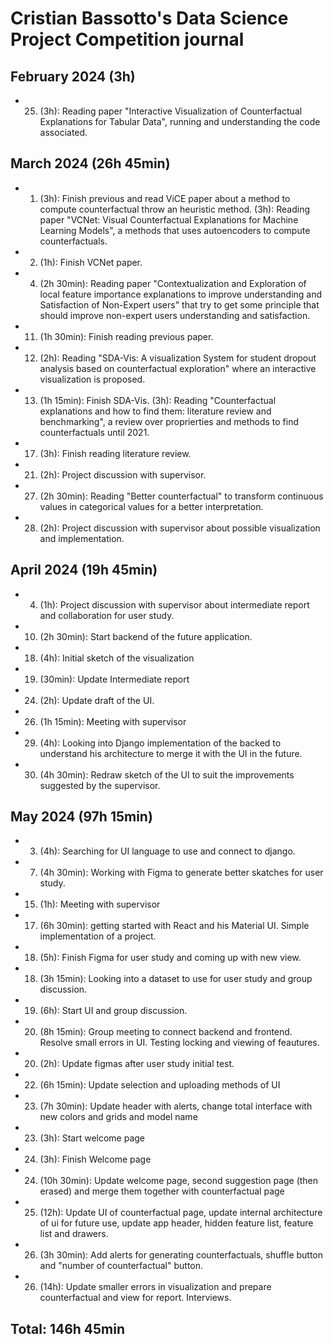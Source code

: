 # Cristian Bassotto's Data Science Project Competition journal

## February 2024 (3h)

* 25. (3h): Reading paper "Interactive Visualization of Counterfactual Explanations for Tabular Data", running and understanding the code associated.

## March 2024 (26h 45min)

* 1. (3h): Finish previous and read ViCE paper about a method to compute counterfactual throw an heuristic method.
     (3h): Reading paper "VCNet: Visual Counterfactual Explanations for Machine Learning Models", a methods that uses autoencoders to compute counterfactuals.
* 2. (1h): Finish VCNet paper.
* 4. (2h 30min): Reading paper "Contextualization and Exploration of local feature importance explanations to improve understanding and Satisfaction of Non-Expert users" that try to get some principle that should improve non-expert users understanding and satisfaction. 
* 11. (1h 30min): Finish reading previous paper.
* 12. (2h): Reading "SDA-Vis: A visualization System for student dropout analysis based on counterfactual exploration" where an interactive visualization is proposed.
* 13. (1h 15min): Finish SDA-Vis.
      (3h): Reading "Counterfactual explanations and how to find them: literature review and benchmarking", a review over proprierties and methods to find counterfactuals until 2021.
* 17. (3h): Finish reading literature review.
* 21. (2h): Project discussion with supervisor.
* 27. (2h 30min): Reading "Better counterfactual" to transform continuous values in categorical values for a better interpretation.
* 28. (2h): Project discussion with supervisor about possible visualization and implementation.

## April 2024 (19h 45min)
* 4. (1h): Project discussion with supervisor about intermediate report and collaboration for user study.
* 10. (2h 30min): Start backend of the future application.
* 18. (4h): Initial sketch of the visualization
* 19. (30min): Update Intermediate report
* 24. (2h): Update draft of the UI.
* 26. (1h 15min): Meeting with supervisor
* 29. (4h): Looking into Django implementation of the backed to understand his architecture to merge it with the UI in the future.
* 30. (4h 30min): Redraw sketch of the UI to suit the improvements suggested by the supervisor.

## May 2024 (97h 15min)
* 3. (4h): Searching for UI language to use and connect to django.
* 7. (4h 30min): Working with Figma to generate better skatches for user study.
* 15. (1h): Meeting with supervisor
* 17. (6h 30min): getting started with React and his Material UI. Simple implementation of a project.
* 18. (5h): Finish Figma for user study and coming up with new view.
* 18. (3h 15min): Looking into a dataset to use for user study and group discussion.
* 19. (6h): Start UI and group discussion.
* 20. (8h 15min): Group meeting to connect backend and frontend. Resolve small errors in UI.  Testing locking and viewing of feautures.
* 20. (2h): Update figmas after user study initial test.
* 22. (6h 15min): Update selection and uploading methods of UI
* 23. (7h 30min): Update header with alerts, change total interface with new colors and grids and model name
* 23. (3h): Start welcome page
* 24. (3h): Finish Welcome page
* 24. (10h 30min): Update welcome page, second suggestion page (then erased) and merge them together with counterfactual page
* 25. (12h): Update UI of counterfactual page, update internal architecture of ui for future use, update app header, hidden feature list, feature list and drawers.
* 26. (3h 30min): Add alerts for generating counterfactuals, shuffle button and "number of counterfactual" button. 
* 26. (14h): Update smaller errors in visualization and prepare counterfactual and view for report. Interviews.

## Total: 146h 45min
